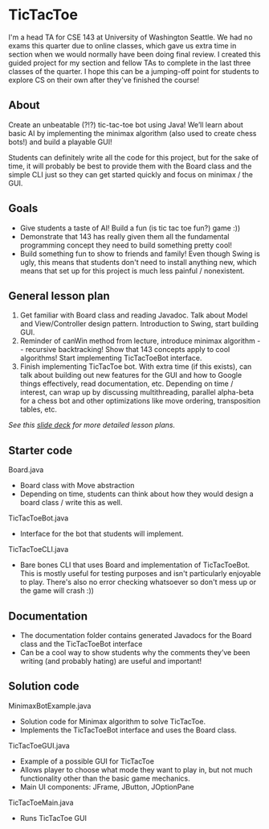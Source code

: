 # TicTacToe
I'm a head TA for CSE 143 at University of Washington Seattle. We had no exams this quarter due to online classes, which gave us extra time in section when we would normally have been doing final review. I created this guided project for my section and fellow TAs to complete in the last three classes of the quarter. I hope this can be a jumping-off point for students to explore CS on their own after they've finished the course!

## About

Create an unbeatable (?!?) tic-tac-toe bot using Java! We’ll learn about basic AI by implementing the minimax algorithm (also used to create chess bots!) and build a playable GUI!

Students can definitely write all the code for this project, but for the sake of time, it will probably be best to provide them with the Board class and the simple CLI just so they can get started quickly and focus on minimax / the GUI.

## Goals
- Give students a taste of AI! Build a fun (is tic tac toe fun?) game :))
- Demonstrate that 143 has really given them all the fundamental programming concept they need to build something pretty cool!
- Build something fun to show to friends and family! Even though Swing is ugly, this means that students don't need to install anything new, which means that set up for this project is much less painful / nonexistent. 

## General lesson plan
1. Get familiar with Board class and reading Javadoc. Talk about Model and View/Controller design pattern. Introduction to Swing, start building GUI.
2.  Reminder of canWin method from lecture, introduce minimax algorithm -- recursive backtracking! Show that 143 concepts apply to cool algorithms! Start implementing TicTacToeBot interface.
3. Finish implementing TicTacToe bot. With extra time (if this exists), can talk about building out new features for the GUI and how to Google things effectively, read documentation, etc. Depending on time / interest, can wrap up by discussing multithreading, parallel alpha-beta for a chess bot and other optimizations like move ordering, transposition tables, etc.

*See this [slide deck](https://docs.google.com/presentation/d/18C2Egrt0i2aTPiqADXtMK_M_LcdVirvquN7D1z2vWUk/edit?usp=sharing) for more detailed lesson plans.*

## Starter code
Board.java
- Board class with Move abstraction
- Depending on time, students can think about how they would design a board class / write this as well.

TicTacToeBot.java
- Interface for the bot that students will implement.

TicTacToeCLI.java
- Bare bones CLI that uses Board and implementation of TicTacToeBot. This is mostly useful for testing purposes and isn't particularly enjoyable to play. There's also no error checking whatsoever so don't mess up or the game will crash :))

## Documentation
- The documentation folder contains generated Javadocs for the Board class and the TicTacToeBot interface
- Can be a cool way to show students why the comments they’ve been writing (and probably hating) are useful and important!

## Solution code
MinimaxBotExample.java
- Solution code for Minimax algorithm to solve TicTacToe.
- Implements the TicTacToeBot interface and uses the Board class.

TicTacToeGUI.java
- Example of a possible GUI for TicTacToe
- Allows player to choose what mode they want to play in, but not much functionality other than the basic game mechanics.
- Main UI components: JFrame, JButton, JOptionPane

TicTacToeMain.java
- Runs TicTacToe GUI
